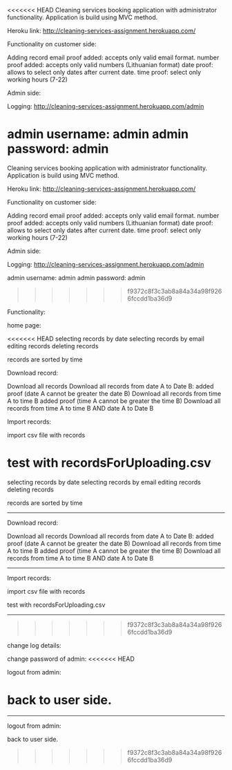 <<<<<<< HEAD
Cleaning services booking application with administrator functionality. Application is build using MVC method.

Heroku link: http://cleaning-services-assignment.herokuapp.com/

Functionality on customer side:

Adding record email proof added: accepts only valid email format. number proof added: accepts only valid numbers (Lithuanian format) date proof: allows to select only dates after current date. time proof: select only working hours (7-22)

Admin side:

Logging: http://cleaning-services-assignment.herokuapp.com/admin

admin username: admin admin password: admin
=======
Cleaning services booking application with administrator functionality. 
Application is build using MVC method. 
 
Heroku link:
http://cleaning-services-assignment.herokuapp.com/

Functionality on customer side:

Adding record
email proof added: accepts only valid email format. 
number proof added: accepts only valid numbers (Lithuanian format)
date proof: allows to select only dates after current date. 
time proof: select only working hours (7-22)

Admin side: 

Logging:
http://cleaning-services-assignment.herokuapp.com/admin

admin username: admin
admin password: admin
>>>>>>> f9372c8f3c3ab8a84a34a98f9266fccdd1ba36d9

Functionality:

home page:

<<<<<<< HEAD
selecting records by date selecting records by email editing records deleting records

records are sorted by time

Download record:

Download all records Download all records from date A to Date B: added proof (date A cannot be greater the date B) Download all records from time A to time B added proof (time A cannot be greater the time B) Download all records from time A to time B AND date A to Date B

Import records:

import csv file with records

test with recordsForUploading.csv
=======
selecting records by date
selecting records by email
editing records
deleting records

records are sorted by time
______________________________

Download record:

Download all records
Download all records from date A to Date B: added proof (date A cannot be greater the date B)
Download all records from time A to time B added proof (time A cannot be greater the time B)
Download all records from time A to time B AND  date A to Date B
______________________________

Import records:

import csv file with records 

test with recordsForUploading.csv 
______________________________
>>>>>>> f9372c8f3c3ab8a84a34a98f9266fccdd1ba36d9

change log details:

change password of admin:
<<<<<<< HEAD

logout from admin:

back to user side.
=======
______________________________

logout from admin:

back to user side. 
>>>>>>> f9372c8f3c3ab8a84a34a98f9266fccdd1ba36d9
